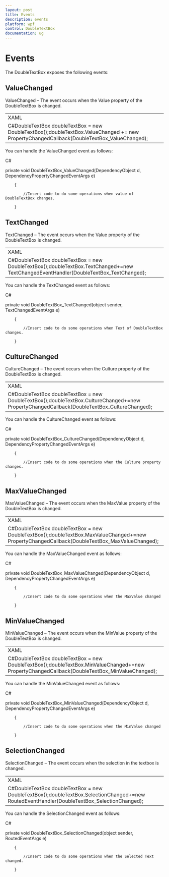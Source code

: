 ```yaml
---
layout: post
title: Events
description: events
platform: wpf
control: DoubleTextBox 
documentation: ug
---
```


# Events

The DoubleTextBox exposes the following events:

## ValueChanged

ValueChanged – The event occurs when the Value property of the DoubleTextBox is changed.



<table>
<tr>
<td>
XAML<syncfusion:DoubleTextBox ValueChanged="DoubleTextBox_ValueChanged"/></td></tr>
<tr>
<td>
C#DoubleTextBox doubleTextBox = new DoubleTextBox();doubleTextBox.ValueChanged += new PropertyChangedCallback(DoubleTextBox_ValueChanged);</td></tr>
</table>


You can handle the ValueChanged event as follows:



C#



private void DoubleTextBox_ValueChanged(DependencyObject d, DependencyPropertyChangedEventArgs e)

        {

            //Insert code to do some operations when value of DoubleTextBox changes.

        }



## TextChanged

TextChanged – The event occurs when the Value property of the DoubleTextBox is changed.



<table>
<tr>
<td>
XAML<syncfusion:DoubleTextBox TextChanged="DoubleTextBox_TextChanged"/></td></tr>
<tr>
<td>
C#DoubleTextBox doubleTextBox = new DoubleTextBox();doubleTextBox.TextChanged+=new TextChangedEventHandler(DoubleTextBox_TextChanged);</td></tr>
</table>


You can handle the TextChanged event as follows:



C#



private void DoubleTextBox_TextChanged(object sender, TextChangedEventArgs e)

        {

            //Insert code to do some operations when Text of DoubleTextBox changes.

        }

## CultureChanged

CultureChanged – The event occurs when the Culture property of the DoubleTextBox is changed.



<table>
<tr>
<td>
XAML<syncfusion:DoubleTextBox CultureChanged="DoubleTextBox_CultureChanged"/></td></tr>
<tr>
<td>
C#DoubleTextBox doubleTextBox = new DoubleTextBox();doubleTextBox.CultureChanged+=new PropertyChangedCallback(DoubleTextBox_CultureChanged);</td></tr>
</table>


You can handle the CultureChanged event as follows:



C#



private void DoubleTextBox_CultureChanged(DependencyObject d, DependencyPropertyChangedEventArgs e)

        {

            //Insert code to do some operations when the Culture property changes.

        }



## MaxValueChanged

MaxValueChanged – The event occurs when the MaxValue property of the DoubleTextBox is changed.



<table>
<tr>
<td>
XAML<syncfusion:DoubleTextBox MaxValueChanged="DoubleTextBox_MaxValueChanged"/></td></tr>
<tr>
<td>
C#DoubleTextBox doubleTextBox = new DoubleTextBox();doubleTextBox.MaxValueChanged+=new               PropertyChangedCallback(DoubleTextBox_MaxValueChanged);</td></tr>
</table>


You can handle the MaxValueChanged event as follows:



C#



private void DoubleTextBox_MaxValueChanged(DependencyObject d, DependencyPropertyChangedEventArgs e)

        {

            //Insert code to do some operations when the MaxValue changed

        }

## MinValueChanged

MinValueChanged – The event occurs when the MinValue property of the DoubleTextBox is changed.



<table>
<tr>
<td>
XAML<syncfusion:DoubleTextBox MinValueChanged="DoubleTextBox_MinValueChanged"/></td></tr>
<tr>
<td>
C#DoubleTextBox doubleTextBox = new DoubleTextBox();doubleTextBox.MinValueChanged+=new              PropertyChangedCallback(DoubleTextBox_MinValueChanged);</td></tr>
</table>


You can handle the MinValueChanged event as follows:



C#



private void DoubleTextBox_MinValueChanged(DependencyObject d, DependencyPropertyChangedEventArgs e)

        {

            //Insert code to do some operations when the MinValue changed

        }

## SelectionChanged

SelectionChanged – The event occurs when the selection in the textbox is changed.



<table>
<tr>
<td>
XAML<syncfusion:DoubleTextBox SelectionChanged="DoubleTextBox_SelectionChanged"/></td></tr>
<tr>
<td>
C#DoubleTextBox doubleTextBox = new DoubleTextBox();doubleTextBox.SelectionChanged+=new RoutedEventHandler(DoubleTextBox_SelectionChanged);</td></tr>
</table>


You can handle the SelectionChanged event as follows:



C#



private void DoubleTextBox_SelectionChanged(object sender, RoutedEventArgs e)

        {

            //Insert code to do some operations when the Selected Text changed.

        }



